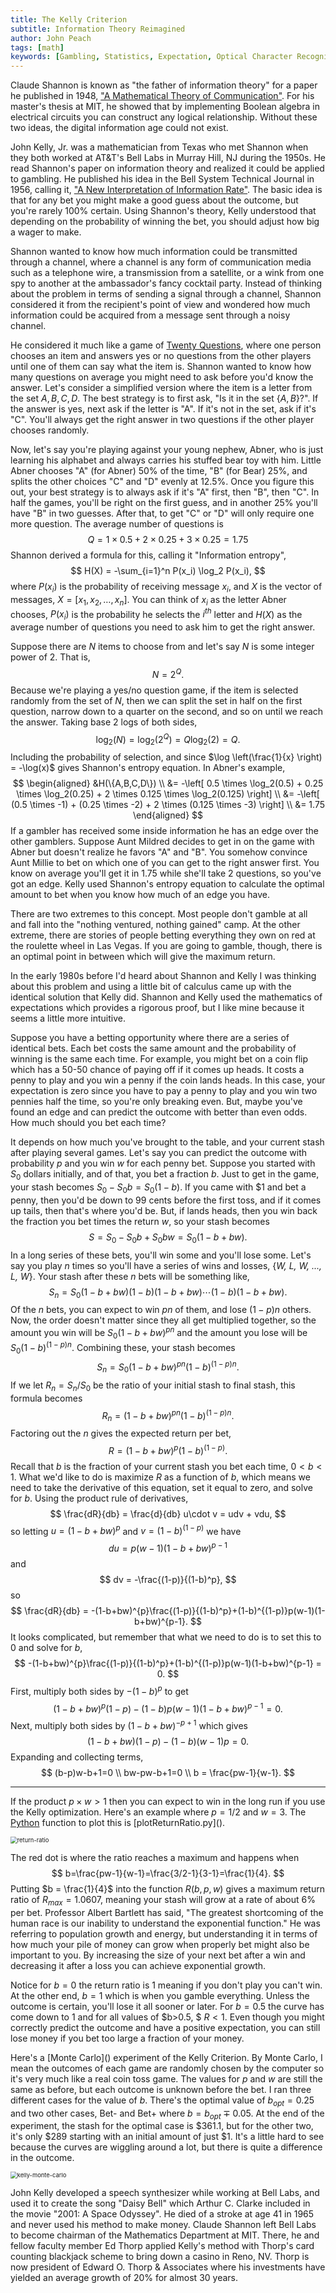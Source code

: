 ```yaml
---
title: The Kelly Criterion
subtitle: Information Theory Reimagined
author: John Peach
tags: [math]
keywords: [Gambling, Statistics, Expectation, Optical Character Recognition]
---
```


Claude Shannon is known as "the father of information theory" for a paper he published in 1948, ["A Mathematical Theory of Communication"](http://people.math.harvard.edu/~ctm/home/text/others/shannon/entropy/entropy.pdf). For his master's thesis at MIT, he showed that by implementing Boolean algebra in electrical circuits you can construct any logical relationship. Without these two ideas, the digital information age could not exist.

John Kelly, Jr. was a mathematician from Texas who met Shannon when they both worked at AT&T's Bell Labs in Murray Hill, NJ during the 1950s. He read Shannon's paper on information theory and realized it could be applied to gambling. He published his idea in the Bell System Technical Journal in 1956, calling it, ["A New Interpretation of Information Rate"](https://www.princeton.edu/~wbialek/rome/refs/kelly_56.pdf). The basic idea is that for any bet you might make a good guess about the outcome, but you're rarely 100% certain. Using Shannon's theory, Kelly understood that depending on the probability of winning the bet, you should adjust how big a wager to make. 

Shannon wanted to know how much information could be transmitted through a channel, where a channel is any form of communication media such as a telephone wire, a transmission from a satellite, or a wink from one spy to another at the ambassador's fancy cocktail party. Instead of thinking about the problem in terms of sending a signal through a channel, Shannon considered it from the recipient's point of view and wondered how much information could be acquired from a message sent through a noisy channel. 

He considered it much like a game of [Twenty Questions](https://en.wikipedia.org/wiki/Twenty_Questions), where one person chooses an item and answers yes or no questions from the other players until one of them can say what the item is. Shannon wanted to know how many questions on average you might need to ask before you'd know the answer. Let's consider a simplified version where the item is a letter from the set ${A,B,C,D}$. The best strategy is to first ask, "Is it in the set $\{A,B\}$?". If the answer is yes, next ask if the letter is "A". If it's not in the set, ask if it's "C". You'll always get the right answer in two questions if the other player chooses randomly.

Now, let's say you're playing against your young nephew, Abner, who is just learning his alphabet and always carries his stuffed bear toy with him. Little Abner chooses "A" (for Abner) 50% of the time, "B" (for Bear) 25%, and splits the other choices "C" and "D" evenly at 12.5%. Once you figure this out, your best strategy is to always ask if it's "A" first, then "B", then "C". In half the games, you'll be right on the first guess, and in another 25% you'll have "B" in two guesses. After that, to get "C" or "D" will only require one more question. The average number of questions is
$$
Q = 1 \times 0.5 + 2 \times 0.25 + 3 \times 0.25 = 1.75
$$
Shannon derived a formula for this, calling it "Information entropy",
$$
H(X) = -\sum_{i=1}^n P(x_i) \log_2 P(x_i),
$$
where $P(x_i)$ is the probability of receiving message $x_i$, and $X$ is the vector of messages, $X = [x_1,x_2, \ldots, x_n]$. You can think of $x_i$ as the letter Abner chooses, $P(x_i)$ is the probability he selects the $i^{th}$ letter and $H(X)$ as the average number of questions you need to ask him to get the right answer. 

Suppose there are $N$ items to choose from and let's say $N$ is some integer power of $2$. That is,
$$
N = 2^Q.
$$
Because we're playing a yes/no question game, if the item is selected randomly from the set of $N$, then we can split the set in half on the first question, narrow down to a quarter on the second, and so on until we reach the answer. Taking base 2 logs of both sides,
$$
\log_2(N) = \log_2(2^Q) = Q \log_2(2) = Q.
$$
Including the probability of selection, and since $\log \left(\frac{1}{x} \right) = -\log(x)$ gives Shannon's entropy equation. In Abner's example,
$$
\begin{aligned}
&H(\{A,B,C,D\}) \\
&= -\left[ 0.5 \times \log_2(0.5) + 0.25 \times \log_2(0.25) + 2 \times 0.125 \times \log_2(0.125) \right] \\
&= -\left[ (0.5 \times -1) + (0.25 \times -2) + 2 \times (0.125 \times -3) \right] \\
&= 1.75
\end{aligned}
$$
If a gambler has received some inside information he has an edge over the other gamblers. Suppose Aunt Mildred decides to get in on the game with Abner but doesn't realize he favors "A" and "B". You somehow convince Aunt Millie to bet on which one of you can get to the right answer first. You know on average you'll get it in 1.75 while she'll take 2 questions, so you've got an edge. Kelly used Shannon's entropy equation to calculate the optimal amount to bet when you know how much of an edge you have. 

There are two extremes to this concept. Most people don't gamble at all and fall into the "nothing ventured, nothing gained" camp. At the other extreme, there are stories of people betting everything they own on red at the roulette wheel in Las Vegas. If you are going to gamble, though, there is an optimal point in between which will give the maximum return.

In the early 1980s before I'd heard about Shannon and Kelly I was thinking about this problem and using a little bit of calculus came up with the identical solution that Kelly did. Shannon and Kelly used the mathematics of expectations which provides a rigorous proof, but I like mine because it seems a little more intuitive.

Suppose you have a betting opportunity where there are a series of identical bets. Each bet costs the same amount and the probability of winning is the same each time. For example, you might bet on a coin flip which has a 50-50 chance of paying off if it comes up heads. It costs a penny to play and you win a penny if the coin lands heads. In this case, your expectation is zero since you have to pay a penny to play and you win two pennies half the time, so you're only breaking even. But, maybe you've found an edge and can predict the outcome with better than even odds. How much should you bet each time?

It depends on how much you've brought to the table, and your current stash after playing several games. Let's say you can predict the outcome with probability $p$ and you win $w$ for each penny bet. Suppose you started with $S_0$ dollars initially, and of that, you bet a fraction $b$. Just to get in the game, your stash becomes $S_0 - S_0b = S_0(1-b)$. If you came with \$1 and bet a penny, then you'd be down to 99 cents before the first toss, and if it comes up tails, then that's where you'd be. But, if lands heads, then you win back the fraction you bet times the return $w$, so your stash becomes
$$
S = S_0 - S_0b + S_0bw = S_0(1-b+bw).
$$
In a long series of these bets, you'll win some and you'll lose some. Let's say you play $n$ times so you'll have a series of wins and losses, {*W, L, W, ..., L, W*}.  Your stash after these $n$ bets will be something like,
$$
S_n = S_0(1-b+bw)(1-b)(1-b+bw) \cdots (1-b)(1-b+bw).
$$
Of the $n$ bets, you can expect to win $pn$ of them, and lose $(1-p)n$ others. Now, the order doesn't matter since they all get multiplied together, so the amount you win will be $S_0(1-b+bw)^{pn}$ and the amount you lose will be $S_0(1-b)^{(1-p)n}$. Combining these, your stash becomes
$$
S_n = S_0(1-b+bw)^{pn}(1-b)^{(1-p)n}.
$$
If we let $R_n = S_n/S_0$ be the ratio of your initial stash to final stash, this formula becomes		   	  	 	 
$$
R_n = (1-b+bw)^{pn}(1-b)^{(1-p)n}.
$$
Factoring out the $n$ gives the expected return per bet,
$$
R = (1-b+bw)^{p}(1-b)^{(1-p)}.
$$
Recall that $b$ is the fraction of your current stash you bet each time, $0 < b < 1$. What we'd like to do is maximize $R$ as a function of $b$, which means we need to take the derivative of this equation, set it equal to zero, and solve for $b$.  Using the product rule of derivatives,
$$
\frac{dR}{db} = \frac{d}{db} u\cdot v = udv + vdu,
$$
so letting $u = (1-b+bw)^{p}$ and $v = (1-b)^{(1-p)}$ we have
$$
du = p(w-1)(1-b+bw)^{p-1}
$$
and
$$
dv = -\frac{(1-p)}{(1-b)^p},
$$
so
$$
\frac{dR}{db} = -(1-b+bw)^{p}\frac{(1-p)}{(1-b)^p}+(1-b)^{(1-p)}p(w-1)(1-b+bw)^{p-1}.
$$
It looks complicated, but remember that what we need to do is to set this to $0$ and solve for $b$, 
$$
-(1-b+bw)^{p}\frac{(1-p)}{(1-b)^p}+(1-b)^{(1-p)}p(w-1)(1-b+bw)^{p-1} = 0.
$$
First, multiply both sides by $-(1-b)^p$ to get
$$
(1-b+bw)^{p}(1-p)-(1-b)p(w-1)(1-b+bw)^{p-1} = 0.
$$
Next, multiply both sides by $(1-b+bw)^{-p+1}$ which gives
$$
(1-b+bw)(1-p)-(1-b)(w-1)p=0.
$$
Expanding and collecting terms,
$$
(b-p)w-b+1=0 \\
bw-pw-b+1=0 \\
b = \frac{pw-1}{w-1}.
$$

------

If the product $p \times w > 1$ then you can expect to win in the long run if you use the Kelly optimization. Here's an example where $p=1/2$ and $w = 3$. The [Python](https://www.anaconda.com/) function to plot this is [plotReturnRatio.py](<script src="https://gist.github.com/XerxesZorgon/33d4fb8d521a1508d52d0792a5c7204c.js"></script>).

<img src="../../assets/img/the-kelly-criterion/return-ratio.png" alt="return-ratio" style="zoom:67%;" />

The red dot is where the ratio reaches a maximum and happens when 
$$
b=\frac{pw-1}{w-1}=\frac{3/2-1}{3-1}=\frac{1}{4}.
$$
Putting $b = \frac{1}{4}$ into the function $R(b,p,w)$ gives a maximum return ratio of $R_{max}=1.0607$, meaning your stash will grow at a rate of about 6% per bet.  Professor Albert Bartlett has said, "The greatest shortcoming of the human race is our inability to understand the exponential function." He was referring to population growth and energy, but understanding it in terms of how much your pile of money can grow when properly bet might also be important to you. By increasing the size of your next bet after a win and decreasing it after a loss you can achieve exponential growth.

Notice for $b=0$ the return ratio is 1 meaning if you don't play you can't win. At the other end, $b=1$ which is when you gamble everything. Unless the outcome is certain, you'll lose it all sooner or later. For $b=0.5$ the curve has come down to 1 and for all values of  $b>0.5, $ $R<1$. Even though you might correctly predict the outcome and have a positive expectation, you can still lose money if you bet too large a fraction of your money.  

Here's a [Monte Carlo](<script src="https://gist.github.com/XerxesZorgon/33d4fb8d521a1508d52d0792a5c7204c.js"></script>) experiment of the Kelly Criterion. By Monte Carlo, I mean the outcomes of each game are randomly chosen by the computer so it's very much like a real coin toss game. The values for $p$ and $w$ are still the same as before, but each outcome is unknown before the bet. I ran three different cases for the value of $b$. There's the optimal value of $b_{opt}=0.25$ and two other cases, Bet- and Bet+ where $b = b_{opt} \mp 0.05$. At the end of the experiment, the stash for the optimal case is \$361.1, but for the other two, it's only \$289 starting with an initial amount of just \$1. It's a little hard to see because the curves are wiggling around a lot, but there is quite a difference in the outcome. 

<img src="../../assets/img/the-kelly-criterion/kelly-monte-carlo.png" alt="kelly-monte-carlo" style="zoom:67%;" />



John Kelly developed a speech synthesizer while working at Bell Labs, and used it to create the song "Daisy Bell" which Arthur C. Clarke included in the movie "2001: A Space Odyssey". He died of a stroke at age 41 in 1965 and never used his method to make money. Claude Shannon left Bell Labs to become chairman of the Mathematics Department at MIT. There, he and fellow faculty member Ed Thorp applied Kelly's method with Thorp's card counting blackjack scheme to bring down a casino in Reno, NV. Thorp is now president of Edward O. Thorp & Associates where his investments have yielded an average growth of 20% for almost 30 years.

